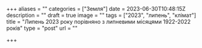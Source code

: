 +++
aliases = ""
categories = ["Земля"]
date = 2023-06-30T10:48:15Z
description = ""
draft = true
image = ""
tags = ["2023", "липень", "клiмат"]
title = "Липень 2023 року порівняно з липневими місяцями 1922-2022 років"
type = "post"
url = ""

+++
